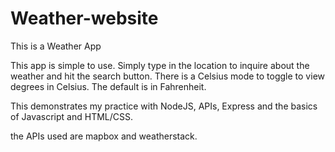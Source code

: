 # Weather-website

This is a Weather App

This app is simple to use. Simply type in the location to inquire about the weather and hit the search button.
There is a Celsius mode to toggle to view degrees in Celsius. The default is in Fahrenheit.

This demonstrates my practice with NodeJS, APIs, Express and the basics of Javascript and HTML/CSS.

the APIs used are mapbox and weatherstack.
